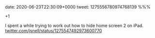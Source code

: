date: 2020-06-23T22:30:09+0000
tweet: 1275556780974768139
%%%

+1

I spent a while trying to work out how to hide home screen 2 on iPad. [twitter.com/jsnell/status/1275547492973600770](https://twitter.com/jsnell/status/1275547492973600770)
